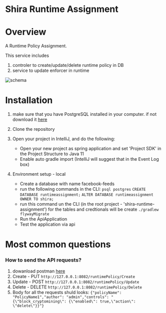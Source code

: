 # Shira Runtime Assignment
# Overview
A Runtime Policy Assignment.

This service includes
1. controler to create/update/delete runtime policy in DB
2. service to update enforcer in runtime
   
![schema](https://github.com/ShiraMinHahar/shira-runtime-assignment/assets/55111910/71892fce-1482-48f3-b3aa-3d888f83a5fa)

# Installation
1. make sure that you have PostgreSQL installed in your computer. if not download it [here](https://www.postgresql.org/download/) 
2. Clone the repository
3. Open your project in IntelliJ, and do the following:
    * Open your new project as spring application and set 'Project SDK' in the Project Structure to Java 11
    * Enable auto gradle import (IntelliJ will suggest that in the Event Log box)
      
4. Environment setup - local
    * Create a database with name facebook-feeds
    * run the following commands in the CLI:
      ```psql postgres```
      ```CREATE DATABASE runtimeassignment;```
      ```ALTER DATABASE runtimeassignment OWNER TO shira;```
    * run this command un the CLI (in the root project - 'shira-runtime-assignment') for the tables and credtionals will be create
      ```./gradlew flywayMigrate```
    * Run the ApiApplication 
    * Test the application via api 


# Most common questions
### How to send the API requests?
1. dowanload postman [here](https://www.postman.com/downloads/)
2. Create - PUT ```http://127.0.0.1:8082/runtimePolicy/Create```
3. Update - POST ```http://127.0.0.1:8082/runtimePolicy/Update```
4. Delete - DELETE ```http://127.0.0.1:8082/runtimePolicy/Delete```
5. Body for all the requests shuld looks:
```{"policyName": "PolicyName1","author": "admin","controls": "{\"block_cryptomining\": {\"enabled\": true,\"action\": \"delete\"}}"}```
